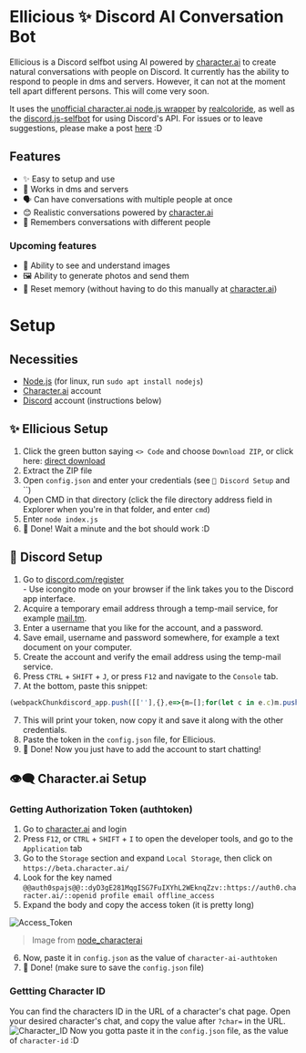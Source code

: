 # Ellicious ✨ Discord AI Conversation Bot
Ellicious is a Discord selfbot using AI powered by [character.ai](https://beta.character.ai) to create natural conversations with people on Discord. It currently has the ability to respond to people in dms and servers. However, it can not at the moment tell apart different persons. This will come very soon.

It uses the [unofficial character.ai node.js wrapper](https://github.com/realcoloride/node_characterai) by [realcoloride](https://github.com/realcoloride), as well as the [discord.js-selfbot](https://github.com/aiko-chan-ai/discord.js-selfbot-v13) for using Discord's API. For issues or to leave suggestions, please make a post [here](https://github.com/XplosiON1232/ellicious-dcbai/issues) :D

## Features
- ✨ Easy to setup and use
- 🤝 Works in dms and servers
- 🗣️ Can have conversations with multiple people at once
- 😊 Realistic conversations powered by [character.ai](https://beta.character.ai)
- 🧠 Remembers conversations with different people

### Upcoming features
- 👀 Ability to see and understand images
- 🖼️ Ability to generate photos and send them
- 🔄 Reset memory (without having to do this manually at [character.ai](https://beta.character.ai))

# Setup
## Necessities
- [Node.js](https://nodejs.org/en/download) (for linux, run `sudo apt install nodejs`)
- [Character.ai](https://beta.character.ai) account
- [Discord](https://discord.com/register) account (instructions below)

## ✨ Ellicious Setup
1. Click the green button saying `<> Code` and choose `Download ZIP`, or click here: [direct download](https://github.com/XplosiON1232/ellicious-dcbai/archive/refs/heads/main.zip)
2. Extract the ZIP file
3. Open `config.json` and enter your credentials (see `💬 Discord Setup` and ``)
4. Open CMD in that directory (click the file directory address field in Explorer when you're in that folder, and enter `cmd`)
5. Enter `node index.js`
6. 🎉 Done! Wait a minute and the bot should work :D

## 💬 Discord Setup
1. Go to [discord.com/register](https://discord.com/register)<br>- Use icongito mode on your browser if the link takes you to the Discord app interface.
2. Acquire a temporary email address through a temp-mail service, for example [mail.tm](https://mail.tm/).
3. Enter a username that you like for the account, and a password.
3. Save email, username and password somewhere, for example a text document on your computer.
4. Create the account and verify the email address using the temp-mail service.
5. Press `CTRL` + `SHIFT` + `J`, or press `F12` and navigate to the `Console` tab.
6. At the bottom, paste this snippet:
```js
(webpackChunkdiscord_app.push([[''],{},e=>{m=[];for(let c in e.c)m.push(e.c[c])}]),m).find(m=>m?.exports?.default?.getToken!==void 0).exports.default.getToken()
```
7. This will print your token, now copy it and save it along with the other credentials.
8. Paste the token in the `config.json` file, for Ellicious.
9. 🎉 Done! Now you just have to add the account to start chatting!

## 👁‍🗨 Character.ai Setup
### Getting Authorization Token (authtoken)
1. Go to [character.ai](https://beta.character.ai) and login
2. Press `F12`, or `CTRL` + `SHIFT` + `I` to open the developer tools, and go to the `Application` tab
3. Go to the `Storage` section and expand `Local Storage`, then click on `https://beta.character.ai/`
4. Look for the key named `@@auth0spajs@@::dyD3gE281MqgISG7FuIXYhL2WEknqZzv::https://auth0.character.ai/::openid profile email offline_access`
5. Expand the body and copy the access token (it is pretty long)

![Access_Token](https://i.imgur.com/09Q9mLe.png)

> Image from [node_characterai](https://github.com/realcoloride/node_characterai)

6. Now, paste it in `config.json` as the value of `character-ai-authtoken`
7. 🎉 Done! (make sure to save the `config.json` file)

### Gettting Character ID
You can find the characters ID in the URL of a character's chat page. Open your desired character's chat, and copy the value after `?char=` in the URL.
![Character_ID](https://i.imgur.com/nd86fN4.png)
Now you gotta paste it in the `config.json` file, as the value of `character-id` :D
